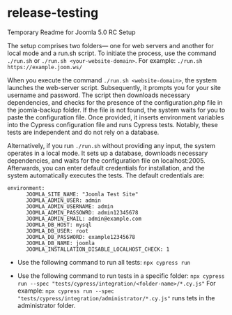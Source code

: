 # release-testing

Temporary Readme for Joomla 5.0 RC Setup

The setup comprises two folders— one for web servers and another for local mode and a run.sh script. To initiate the process, use the command `./run.sh` or `./run.sh <your-website-domain>`.
For example: `./run.sh https://example.joom.ws/`

When you execute the command `./run.sh <website-domain>`, the system launches the web-server script. Subsequently, it prompts you for your site username and password. The script then downloads necessary dependencies, and checks for the presence of the configuration.php file in the joomla-backup folder. If the file is not found, the system waits for you to paste the configuration file. Once provided, it inserts environment variables into the Cypress configuration file and runs Cypress tests. Notably, these tests are independent and do not rely on a database.

Alternatively, if you run `./run.sh` without providing any input, the system operates in a local mode. It sets up a database, downloads necessary dependencies, and waits for the configuration file on localhost:2005.  Afterwards, you can enter default credentials for installation, and the system automatically executes the tests. The default credentials are:
```
environment:
      JOOMLA_SITE_NAME: "Joomla Test Site"
      JOOMLA_ADMIN_USER: admin
      JOOMLA_ADMIN_USERNAME: admin
      JOOMLA_ADMIN_PASSOWRD: admin12345678
      JOOMLA_ADMIN_EMAIL: admin@example.com
      JOOMLA_DB_HOST: mysql
      JOOMLA_DB_USER: root
      JOOMLA_DB_PASSWORD: example12345678
      JOOMLA_DB_NAME: joomla
      JOOMLA_INSTALLATION_DISABLE_LOCALHOST_CHECK: 1
```

- Use the following command to run all tests:
`npx cypress run`

- Use the following command to run tests in a specific folder:
`npx cypress run --spec "tests/cypress/integration/<folder-name>/*.cy.js"`
For example: `npx cypress run --spec "tests/cypress/integration/administrator/*.cy.js"` runs tets in the administrator folder.
